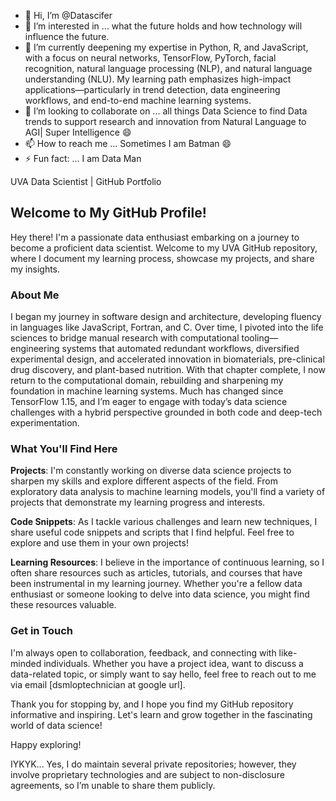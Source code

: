 - 👋 Hi, I’m @Datascifer
- 👀 I’m interested in ... what the future holds and how technology will influence the future.
- 🌱 I’m currently deepening my expertise in Python, R, and JavaScript, with a focus on neural networks, TensorFlow, PyTorch, facial recognition, natural language processing (NLP), and natural language understanding (NLU). My learning path emphasizes high-impact applications—particularly in trend detection, data engineering workflows, and end-to-end machine learning systems.
- 💞️ I’m looking to collaborate on ... all things Data Science to find Data trends to support research and innovation from Natural Language to AGI| Super Intelligence 😄
- 📫 How to reach me ... Sometimes I am Batman 😄
- ⚡ Fun fact: ... I am Data Man

UVA Data Scientist | GitHub Portfolio

## Welcome to My GitHub Profile!

Hey there! I'm a passionate data enthusiast embarking on a journey to become a proficient data scientist. Welcome to my UVA GitHub repository, where I document my learning process, showcase my projects, and share my insights.

### About Me

I began my journey in software design and architecture, developing fluency in languages like JavaScript, Fortran, and C. Over time, I pivoted into the life sciences to bridge manual research with computational tooling—engineering systems that automated redundant workflows, diversified experimental design, and accelerated innovation in biomaterials, pre-clinical drug discovery, and plant-based nutrition. With that chapter complete, I now return to the computational domain, rebuilding and sharpening my foundation in machine learning systems. Much has changed since TensorFlow 1.15, and I’m eager to engage with today’s data science challenges with a hybrid perspective grounded in both code and deep-tech experimentation.

### What You'll Find Here

**Projects**: I'm constantly working on diverse data science projects to sharpen my skills and explore different aspects of the field. From exploratory data analysis to machine learning models, you'll find a variety of projects that demonstrate my learning progress and interests.

**Code Snippets**: As I tackle various challenges and learn new techniques, I share useful code snippets and scripts that I find helpful. Feel free to explore and use them in your own projects!

**Learning Resources**: I believe in the importance of continuous learning, so I often share resources such as articles, tutorials, and courses that have been instrumental in my learning journey. Whether you're a fellow data enthusiast or someone looking to delve into data science, you might find these resources valuable.

### Get in Touch

I'm always open to collaboration, feedback, and connecting with like-minded individuals. Whether you have a project idea, want to discuss a data-related topic, or simply want to say hello, feel free to reach out to me via email [dsmloptechnician at google url].

Thank you for stopping by, and I hope you find my GitHub repository informative and inspiring. Let's learn and grow together in the fascinating world of data science!

Happy exploring!

IYKYK... Yes, I do maintain several private repositories; however, they involve proprietary technologies and are subject to non-disclosure agreements, so I’m unable to share them publicly.

<!---
Datascifer/Datascifer is a ✨ special ✨ repository because its `README.md` (this file) appears on your GitHub profile.
You can click the Preview link to take a look at your changes.
--->
